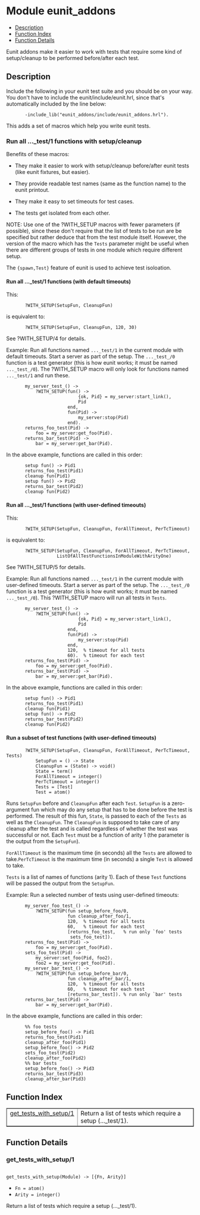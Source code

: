 

# Module eunit_addons #
* [Description](#description)
* [Function Index](#index)
* [Function Details](#functions)

Eunit addons make it easier to work with tests that require
some kind of setup/cleanup to be performed before/after each test.

<a name="description"></a>

## Description ##
Include the following in your eunit test suite and you should be
on your way.  You don't have to include the
eunit/include/eunit.hrl, since that's automatically included
by the line below:

```
       -include_lib("eunit_addons/include/eunit_addons.hrl").
```

This adds a set of macros which help you write eunit tests.


### <a name="Run_all_..._test/1_functions_with_setup/cleanup">Run all ..._test/1 functions with setup/cleanup</a> ###

Benefits of these macros:

* They make it easier to work with setup/cleanup
before/after eunit tests (like eunit fixtures, but easier).

* They provide readable test names (same as the function
name) to the eunit printout.

* They make it easy to set timeouts for test cases.

* The tests get isolated from each other.


NOTE: Use one of the ?WITH_SETUP macros with fewer parameters (if
possible), since these don't require that the list of tests
to be run are be specified but rather deduce that from the
test module itself.  However, the version of the macro which
has the `Tests` parameter might be useful when there are
different groups of tests in one module which require
different setup.

The `{spawn,Test}` feature of eunit is used to achieve test isoloation.


#### <a name="Run_all_..._test/1_functions_(with_default_timeouts)">Run all ..._test/1 functions (with default timeouts)</a> ####

This:

```
       ?WITH_SETUP(SetupFun, CleanupFun)
```

is equivalent to:

```
       ?WITH_SETUP(SetupFun, CleanupFun, 120, 30)
```

See ?WITH_SETUP/4 for details.

Example: Run all functions named `..._test/1` in the current module
with default timeouts.  Start a server as part of the setup.
The `..._test_/0` function is a test generator (this is how eunit
works; it must be named `..._test_/0`).  The ?WITH_SETUP macro will
only look for functions named `..._test/1` and run these.

```
       my_server_test_() ->
           ?WITH_SETUP(fun() ->
                           {ok, Pid} = my_server:start_link(),
                           Pid
                       end,
                       fun(Pid) ->
                           my_server:stop(Pid)
                       end).
       returns_foo_test(Pid) ->
           foo = my_server:get_foo(Pid).
       returns_bar_test(Pid) ->
           bar = my_server:get_bar(Pid).
```

In the above example, functions are called in this order:

```
       setup fun() -> Pid1
       returns_foo_test(Pid1)
       cleanup fun(Pid1)
       setup fun() -> Pid2
       returns_bar_test(Pid2)
       cleanup fun(Pid2)
```


#### <a name="Run_all_..._test/1_functions_(with_user-defined_timeouts)">Run all ..._test/1 functions (with user-defined timeouts)</a> ####

This:

```
       ?WITH_SETUP(SetupFun, CleanupFun, ForAllTimeout, PerTcTimeout)
```

is equivalent to:

```
       ?WITH_SETUP(SetupFun, CleanupFun, ForAllTimeout, PerTcTimeout,
                   ListOfAllTestFunctionsInModuleWithArityOne)
```

See ?WITH_SETUP/5 for details.

Example: Run all functions named `..._test/1` in the current module
with user-defined timeouts.  Start a server as part of the setup.
The `..._test_/0` function is a test generator (this is how eunit
works; it must be named `..._test_/0`).  This ?WITH_SETUP macro will
run all tests in `Tests`.

```
       my_server_test_() ->
           ?WITH_SETUP(fun() ->
                           {ok, Pid} = my_server:start_link(),
                           Pid
                       end,
                       fun(Pid) ->
                           my_server:stop(Pid)
                       end,
                       120,  % timeout for all tests
                       60).  % timeout for each test
       returns_foo_test(Pid) ->
           foo = my_server:get_foo(Pid).
       returns_bar_test(Pid) ->
           bar = my_server:get_bar(Pid).
```

In the above example, functions are called in this order:

```
       setup fun() -> Pid1
       returns_foo_test(Pid1)
       cleanup fun(Pid1)
       setup fun() -> Pid2
       returns_bar_test(Pid2)
       cleanup fun(Pid2)
```


#### <a name="Run_a_subset_of_test_functions_(with_user-defined_timeouts)">Run a subset of test functions (with user-defined timeouts)</a> ####


```
       ?WITH_SETUP(SetupFun, CleanupFun, ForAllTimeout, PerTcTimeout, Tests)
           SetupFun = () -> State
           CleanupFun = (State) -> void()
           State = term()
           ForAllTimeout = integer()
           PerTcTimeout = integer()
           Tests = [Test]
           Test = atom()
```

Runs `SetupFun` before and `CleanupFun` after each `Test`.
`SetupFun` is a zero-argument fun which may do any setup that has
to be done before the test is performed.  The result of this fun,
`State`, is passed to each of the `Tests` as well as the
`CleanupFun`.  The `CleanupFun` is supposed to take care of any
cleanup after the test and is called regardless of whether the
test was successful or not.  Each `Test` must be a function of
arity 1 (the parameter is the output from the `SetupFun`).

`ForAllTimeout` is the maximum time (in seconds) all the `Tests`
are allowed to take.`PerTcTimeout` is the maximum time (in
seconds) a single `Test` is allowed to take.

`Tests` is a list of names of functions (arity 1).  Each of these
`Test` functions will be passed the output from the `SetupFun`.

Example: Run a selected number of tests using user-defined timeouts:

```
       my_server_foo_test_() ->
           ?WITH_SETUP(fun setup_before_foo/0,
                       fun cleanup_after_foo/1,
                       120,  % timeout for all tests
                       60,   % timeout for each test
                       [returns_foo_test,   % run only `foo' tests
                        sets_foo_test]).
       returns_foo_test(Pid) ->
           foo = my_server:get_foo(Pid).
       sets_foo_test(Pid) ->
           my_server:set_foo(Pid, foo2).
           foo2 = my_server:get_foo(Pid).
       my_server_bar_test_() ->
           ?WITH_SETUP(fun setup_before_bar/0,
                       fun cleanup_after_bar/1,
                       120,  % timeout for all tests
                       60,   % timeout for each test
                       [returns_bar_test]). % run only `bar' tests
       returns_bar_test(Pid) ->
           bar = my_server:get_bar(Pid).
```

In the above example, functions are called in this order:

```
       %% foo tests
       setup_before_foo() -> Pid1
       returns_foo_test(Pid1)
       cleanup_after_foo(Pid1)
       setup_before_foo() -> Pid2
       sets_foo_test(Pid2)
       cleanup_after_foo(Pid2)
       %% bar tests
       setup_before_foo() -> Pid3
       returns_bar_test(Pid3)
       cleanup_after_bar(Pid3)
```
<a name="index"></a>

## Function Index ##


<table width="100%" border="1" cellspacing="0" cellpadding="2" summary="function index"><tr><td valign="top"><a href="#get_tests_with_setup-1">get_tests_with_setup/1</a></td><td>Return a list of tests which require a setup (..._test/1).</td></tr></table>


<a name="functions"></a>

## Function Details ##

<a name="get_tests_with_setup-1"></a>

### get_tests_with_setup/1 ###

<pre><code>
get_tests_with_setup(Module) -&gt; [{Fn, Arity}]
</code></pre>

<ul class="definitions"><li><code>Fn = atom()</code></li><li><code>Arity = integer()</code></li></ul>

Return a list of tests which require a setup (..._test/1).

